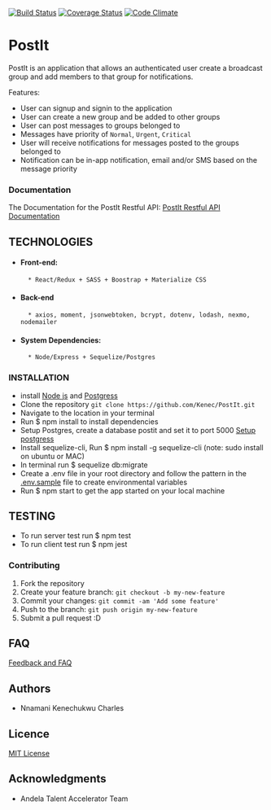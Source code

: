 [![Build Status](https://travis-ci.org/Kenec/PostIt.svg?branch=master)](https://travis-ci.org/Kenec/PostIt)
[![Coverage Status](https://coveralls.io/repos/github/Kenec/PostIt/badge.svg?branch=master)](https://coveralls.io/github/Kenec/PostIt?branch=master)
[![Code Climate](https://codeclimate.com/github/Kenec/PostIt/badges/gpa.svg)](https://codeclimate.com/github/Kenec/PostIt)

# PostIt

PostIt is an application that allows an authenticated user create a broadcast group and add members to that group for notifications. 

Features:
- User can signup and signin to the application
- User can create a new group and be added to other groups
- User can post messages to groups belonged to
- Messages have priority of `Normal`, `Urgent`, `Critical`
- User will receive notifications for messages posted to the groups belonged to 
- Notification can be in-app notification, email and/or SMS based on the message priority


### Documentation
The Documentation for the PostIt Restful API: 
[PostIt Restful API Documentation](http://docs.postit4.apiary.io)

## TECHNOLOGIES
* #### Front-end: 
        * React/Redux + SASS + Boostrap + Materialize CSS
* #### Back-end
        * axios, moment, jsonwebtoken, bcrypt, dotenv, lodash, nexmo, nodemailer
* #### System Dependencies: 
        * Node/Express + Sequelize/Postgres

### INSTALLATION
  * install [Node js](https://nodejs.org/en/) and [Postgress](https://www.postgresql.org/)
  * Clone the repository `git clone https://github.com/Kenec/PostIt.git`
  * Navigate to the location in your terminal
  * Run $ npm install to install dependencies
  * Setup Postgres, create a database postit and set it to port 5000 [Setup postgress](http://certek.com/kb4/install-server-postgresql-and-pgadmin-on-windows/)
  * Install sequelize-cli, Run $ npm install -g sequelize-cli (note: sudo install on ubuntu or MAC)
  * In terminal run $ sequelize db:migrate
  * Create a .env file in your root directory and follow the pattern in the [.env.sample](https://github.com/Kenec/PostIt/blob/master/sample%20env%20file) file to create environmental variables
  * Run $ npm start to get the app started on your local machine
  
  ## TESTING
  * To run server test run $ npm test
  * To run client test run $ npm jest

### Contributing
1. Fork the repository
2. Create your feature branch: `git checkout -b my-new-feature`
3. Commit your changes: `git commit -am 'Add some feature'`
4. Push to the branch: `git push origin my-new-feature`
5. Submit a pull request :D

## FAQ
[Feedback and FAQ](https://github.com/Kenec/PostIt/issues)

## Authors
* Nnamani Kenechukwu Charles

## Licence 
[MIT License](https://github.com/Kenec/PostIt/blob/master/LICENSE)

## Acknowledgments
* Andela Talent Accelerator Team

